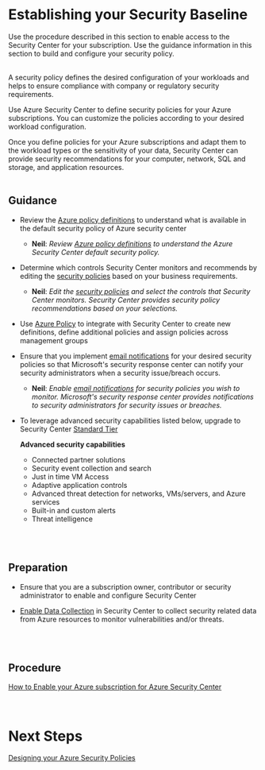 # Establishing your Security Baseline
Use the procedure described in this section to enable access to the Security Center for your subscription. Use the guidance information in this section to build and configure your security policy.
<br />
<br />

A security policy defines the desired configuration of your workloads and helps to ensure compliance with company or regulatory security requirements.  

Use Azure Security Center to define security policies for your Azure subscriptions. You can customize the policies according to your desired workload configuration. 

Once you define policies for your Azure subscriptions and adapt them to the workload types or the sensitivity of your data, Security Center can provide security recommendations for your computer, network, SQL and storage, and application resources. 
<br />
<br />
 
## Guidance 
- Review the [Azure policy definitions](https://docs.microsoft.com/en-us/azure/security-center/security-center-policies#available-security-policy-definitions) to understand what is available in the default security policy of Azure security center

    - **Neil**:  *Review [Azure policy definitions](https://docs.microsoft.com/en-us/azure/security-center/security-center-policies#available-security-policy-definitions) to understand the Azure Security Center default security policy.*

- Determine which controls Security Center monitors and recommends by editing the [security policies](https://docs.microsoft.com/en-us/azure/security-center/security-center-policies#edit-security-policies) based on your business requirements. 

  - **Neil**:  *Edit the [security policies](https://docs.microsoft.com/en-us/azure/security-center/security-center-policies#edit-security-policies) and select the controls that Security Center monitors. Security Center provides security policy recommendations based on your selections.*

- Use [Azure Policy](https://docs.microsoft.com/en-us/azure/security-center/security-center-azure-policy) to integrate with Security Center to create new definitions, define additional policies and assign policies across management groups 

- Ensure that you implement [email notifications](https://docs.microsoft.com/en-us/azure/security-center/security-center-provide-security-contact-details) for your desired security policies so that Microsoft's security response center can notify your security administrators when a security issue/breach occurs. 

    - **Neil**: *Enable [email notifications](https://docs.microsoft.com/en-us/azure/security-center/security-center-provide-security-contact-details) for security policies you wish to monitor. Microsoft's security response center provides notifications to security administrators for security issues or breaches.* 


- To leverage advanced security capabilities listed below, upgrade to Security Center [Standard Tier](https://docs.microsoft.com/en-us/azure/security-center/security-center-get-started#upgrade-to-the-standard-tier)  

  **Advanced security capabilities**
    - Connected partner solutions
    - Security event collection and search 
    - Just in time VM Access  
    - Adaptive application controls 
    - Advanced threat detection for networks, VMs/servers, and Azure services  
    - Built-in and custom alerts  
    - Threat intelligence  
<br />
<br />

## Preparation 
- Ensure that you are a subscription owner, contributor or security administrator to enable and configure Security Center 

- [Enable Data Collection](https://docs.microsoft.com/en-us/azure/security-center/security-center-enable-data-collection) in Security Center to collect security related data from Azure resources to monitor vulnerabilities and/or threats. 
<br />
<br />

## Procedure 
[How to Enable your Azure subscription for Azure Security Center](https://docs.microsoft.com/en-us/azure/security-center/security-center-get-started#enable-your-azure-subscription)  
<br />
<br />
 
# Next Steps 
[Designing your Azure Security Policies](https://github.com/nmcgregor/Azure-Security/blob/master/2.2-Designing-your-Azure-Security-Policies.md)
